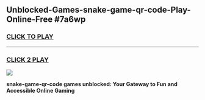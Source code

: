 
## Unblocked-Games-snake-game-qr-code-Play-Online-Free #7a6wp
<h3>
<a href="https://us.freeplayer.one?title=snake-game-qr-code&ref=10M">CLICK TO PLAY</a></h3>
<hr>

<h3>
<a href="https://us.freeplayer.one?title=snake-game-qr-code&ref=10M">CLICK 2 PLAY</a>
  
</h3>

<a href="https://us.freeplayer.one?title=snake-game-qr-code&ref=10M"><img src="https://clearcache.store/games.png"></a>


**snake-game-qr-code games unblocked: Your Gateway to Fun and Accessible Online Gaming**
